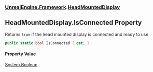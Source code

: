 ### [UnrealEngine.Framework](./UnrealEngine-Framework.md 'UnrealEngine.Framework').[HeadMountedDisplay](./UnrealEngine-Framework-HeadMountedDisplay.md 'UnrealEngine.Framework.HeadMountedDisplay')
## HeadMountedDisplay.IsConnected Property
Returns `true` if the head mounted display is connected and ready to use  
```csharp
public static bool IsConnected { get; }
```
#### Property Value
[System.Boolean](https://docs.microsoft.com/en-us/dotnet/api/System.Boolean 'System.Boolean')  
